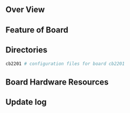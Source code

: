 ## Over View

## Feature of Board

## Directories

```sh
cb2201 # configuration files for board cb2201
```

## Board Hardware Resources

## Update log
